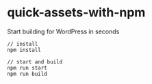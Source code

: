 # quick-assets-with-npm
Start building for WordPress in seconds 


    // install
    npm install

    // start and build
    npm run start
    npm run build


